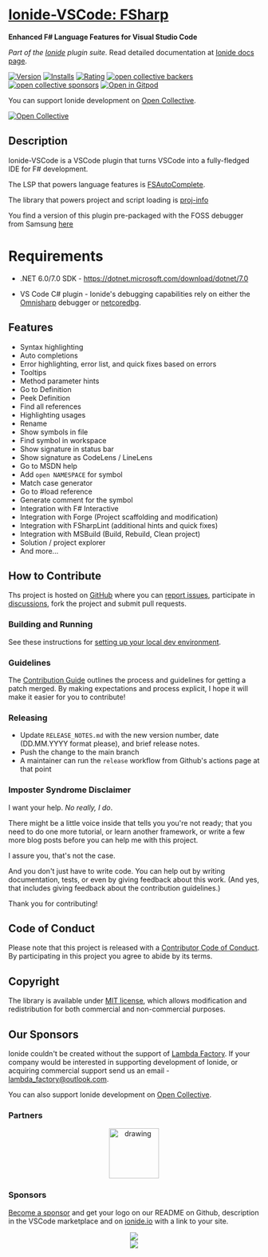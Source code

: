 # [Ionide-VSCode: FSharp](https://marketplace.visualstudio.com/items/Ionide.Ionide-fsharp)
**Enhanced F# Language Features for Visual Studio Code**

_Part of the [Ionide](https://ionide.io) plugin suite._ Read detailed documentation at [Ionide docs page](https://ionide.io).

[![Version](https://vsmarketplacebadges.dev/version/Ionide.Ionide-fsharp.svg)](https://marketplace.visualstudio.com/items?itemName=Ionide.Ionide-fsharp) [![Installs](https://vsmarketplacebadges.dev/downloads-short/Ionide.Ionide-fsharp.svg)](https://marketplace.visualstudio.com/items?itemName=Ionide.Ionide-fsharp)
[![Rating](https://vsmarketplacebadges.dev/rating-star/Ionide.Ionide-fsharp.svg)](https://marketplace.visualstudio.com/items?itemName=Ionide.Ionide-fsharp)
[![open collective backers](https://img.shields.io/opencollective/backers/ionide.svg?color=blue)](https://opencollective.com/ionide)
[![open collective sponsors](https://img.shields.io/opencollective/sponsors/ionide.svg?color=blue)](https://opencollective.com/ionide)
[![Open in Gitpod](https://img.shields.io/badge/Contribute%20with-Gitpod-908a85?logo=gitpod)](https://gitpod.io/#https://github.com/ionide/ionide-vscode-fsharp)

You can support Ionide development on [Open Collective](https://opencollective.com/ionide).

[![Open Collective](https://opencollective.com/ionide/donate/button.png?color=blue)](https://opencollective.com/ionide)

## Description

Ionide-VSCode is a VSCode plugin that turns VSCode into a fully-fledged IDE for F# development.

The LSP that powers language features is [FSAutoComplete](https://github.com/fsharp/FsAutoComplete).

The library that powers project and script loading is [proj-info](https://github.com/ionide/proj-info)

You find a version of this plugin pre-packaged with the FOSS debugger from Samsung [here](https://open-vsx.org/extension/Ionide/Ionide-fsharp)

# Requirements

* .NET 6.0/7.0 SDK - https://dotnet.microsoft.com/download/dotnet/7.0

* VS Code C# plugin - Ionide's debugging capabilities rely on either the [Omnisharp](https://github.com/OmniSharp/omnisharp-vscode) debugger or [netcoredbg](https://github.com/muhammadsammy/free-omnisharp-vscode).

## Features

- Syntax highlighting
- Auto completions
- Error highlighting, error list, and quick fixes based on errors
- Tooltips
- Method parameter hints
- Go to Definition
- Peek Definition
- Find all references
- Highlighting usages
- Rename
- Show symbols in file
- Find symbol in workspace
- Show signature in status bar
- Show signature as CodeLens / LineLens
- Go to MSDN help
- Add `open NAMESPACE` for symbol
- Match case generator
- Go to #load reference
- Generate comment for the symbol
- Integration with F# Interactive
- Integration with Forge (Project scaffolding and modification)
- Integration with FSharpLint (additional hints and quick fixes)
- Integration with MSBuild (Build, Rebuild, Clean project)
- Solution / project explorer
- And more...

## How to Contribute

Ths project is hosted on [GitHub](https://github.com/ionide/ionide-vscode-fsharp) where you can [report issues](https://github.com/ionide/ionide-vscode-fsharp/issues), participate in [discussions](https://github.com/ionide/ionide-vscode-fsharp/discussions), fork
the project and submit pull requests.

### Building and Running

See these instructions for [setting up your local dev environment](https://github.com/ionide/ionide-vscode-fsharp/blob/master/CONTRIBUTING.md#getting-started).

### Guidelines

The [Contribution Guide](https://github.com/ionide/ionide-vscode-fsharp/blob/master/CONTRIBUTING.md) outlines the process and guidelines for getting a patch merged. By making expectations and process explicit, I hope it will make it easier for you to contribute!

### Releasing

* Update `RELEASE_NOTES.md` with the new version number, date (DD.MM.YYYY format please), and brief release notes.
* Push the change to the main branch
* A maintainer can run the `release` workflow from Github's actions page at that point

### Imposter Syndrome Disclaimer

I want your help. *No really, I do*.

There might be a little voice inside that tells you you're not ready; that you need to do one more tutorial, or learn another framework, or write a few more blog posts before you can help me with this project.

I assure you, that's not the case.

And you don't just have to write code. You can help out by writing documentation, tests, or even by giving feedback about this work. (And yes, that includes giving feedback about the contribution guidelines.)

Thank you for contributing!

## Code of Conduct

Please note that this project is released with a [Contributor Code of Conduct](https://github.com/ionide/ionide-vscode-fsharp/blob/HEAD/CODE_OF_CONDUCT.md). By participating in this project you agree to abide by its terms.

## Copyright

The library is available under [MIT license](https://github.com/ionide/ionide-vscode-fsharp/blob/master/LICENSE.md), which allows modification and redistribution for both commercial and non-commercial purposes.

## Our Sponsors

Ionide couldn't be created without the support of [Lambda Factory](https://lambdafactory.pl). If your company would be interested in supporting development of Ionide, or acquiring commercial support send us an email - lambda_factory@outlook.com.

You can also support Ionide development on [Open Collective](https://opencollective.com/ionide). 

### Partners

<div align="center">

<a href="https://lambdafactory.pl"><img src="https://cdn-images-1.medium.com/max/332/1*la7_YvDFvrtA720P5bYWBQ@2x.png" alt="drawing" width="100"/></a>

</div>

### Sponsors

[Become a sponsor](https://opencollective.com/ionide) and get your logo on our README on Github, description in the VSCode marketplace and on [ionide.io](https://ionide.io) with a link to your site.

<div align="center">
    <a href="https://ionide.io/sponsors.html">
        <img src="https://opencollective.com/ionide/tiers/silver-sponsor.svg?avatarHeight=120&width=1000&button=false"/>
        <br/>
        <img src="https://opencollective.com/ionide/tiers/bronze-sponsor.svg?avatarHeight=120&width=1000&button=false"/>
    </a>
</div>
